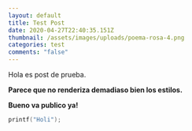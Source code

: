 ```yaml
---
layout: default
title: Test Post
date: 2020-04-27T22:40:35.151Z
thumbnail: /assets/images/uploads/poema-rosa-4.png
categories: test
comments: "false"
---
```

Hola es post de prueba.



**Parece que no renderiza demadiaso bien los estilos.**



**Bueno va publico ya!**



```c
printf("Holi");
```